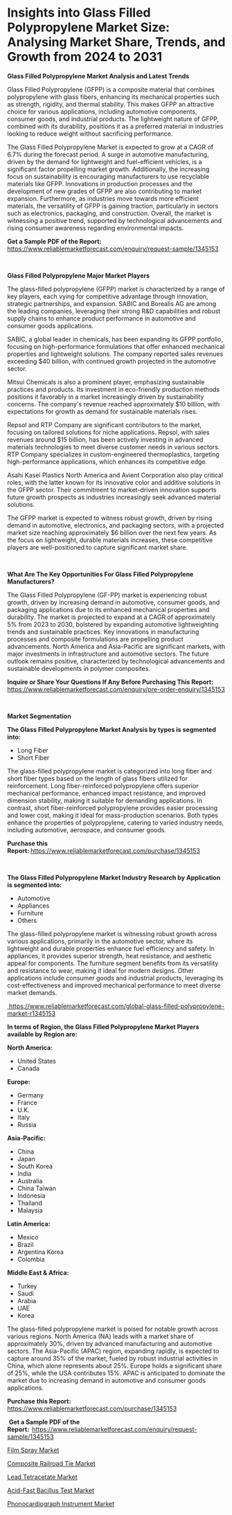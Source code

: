 <p><h1>Insights into Glass Filled Polypropylene Market Size: Analysing Market Share, Trends, and Growth from 2024 to 2031</h1></p><p><strong>Glass Filled Polypropylene Market Analysis and Latest Trends</strong></p>
<p><p>Glass Filled Polypropylene (GFPP) is a composite material that combines polypropylene with glass fibers, enhancing its mechanical properties such as strength, rigidity, and thermal stability. This makes GFPP an attractive choice for various applications, including automotive components, consumer goods, and industrial products. The lightweight nature of GFPP, combined with its durability, positions it as a preferred material in industries looking to reduce weight without sacrificing performance.</p><p>The Glass Filled Polypropylene Market is expected to grow at a CAGR of 6.7% during the forecast period. A surge in automotive manufacturing, driven by the demand for lightweight and fuel-efficient vehicles, is a significant factor propelling market growth. Additionally, the increasing focus on sustainability is encouraging manufacturers to use recyclable materials like GFPP. Innovations in production processes and the development of new grades of GFPP are also contributing to market expansion. Furthermore, as industries move towards more efficient materials, the versatility of GFPP is gaining traction, particularly in sectors such as electronics, packaging, and construction. Overall, the market is witnessing a positive trend, supported by technological advancements and rising consumer awareness regarding environmental impacts.</p></p>
<p><strong>Get a Sample PDF of the Report:&nbsp;</strong> <a href="https://www.reliablemarketforecast.com/enquiry/request-sample/1345153?utm_campaign=1134&utm_medium=2&utm_source=Github&utm_content=ia&utm_term=09112024&utm_id=glass-filled-polypropylene">https://www.reliablemarketforecast.com/enquiry/request-sample/1345153</a></p>
<p>&nbsp;</p>
<p><strong>Glass Filled Polypropylene Major Market Players</strong></p>
<p><p>The glass-filled polypropylene (GFPP) market is characterized by a range of key players, each vying for competitive advantage through innovation, strategic partnerships, and expansion. SABIC and Borealis AG are among the leading companies, leveraging their strong R&D capabilities and robust supply chains to enhance product performance in automotive and consumer goods applications.</p><p>SABIC, a global leader in chemicals, has been expanding its GFPP portfolio, focusing on high-performance formulations that offer enhanced mechanical properties and lightweight solutions. The company reported sales revenues exceeding $40 billion, with continued growth projected in the automotive sector.</p><p>Mitsui Chemicals is also a prominent player, emphasizing sustainable practices and products. Its investment in eco-friendly production methods positions it favorably in a market increasingly driven by sustainability concerns. The company's revenue reached approximately $10 billion, with expectations for growth as demand for sustainable materials rises.</p><p>Repsol and RTP Company are significant contributors to the market, focusing on tailored solutions for niche applications. Repsol, with sales revenues around $15 billion, has been actively investing in advanced materials technologies to meet diverse customer needs in various sectors. RTP Company specializes in custom-engineered thermoplastics, targeting high-performance applications, which enhances its competitive edge.</p><p>Asahi Kasei Plastics North America and Avient Corporation also play critical roles, with the latter known for its innovative color and additive solutions in the GFPP sector. Their commitment to market-driven innovation supports future growth prospects as industries increasingly seek advanced material solutions.</p><p>The GFPP market is expected to witness robust growth, driven by rising demand in automotive, electronics, and packaging sectors, with a projected market size reaching approximately $6 billion over the next few years. As the focus on lightweight, durable materials increases, these competitive players are well-positioned to capture significant market share.</p></p>
<p>&nbsp;</p>
<p><strong>What Are The Key Opportunities For Glass Filled Polypropylene Manufacturers?</strong></p>
<p><p>The Glass Filled Polypropylene (GF-PP) market is experiencing robust growth, driven by increasing demand in automotive, consumer goods, and packaging applications due to its enhanced mechanical properties and durability. The market is projected to expand at a CAGR of approximately 5% from 2023 to 2030, bolstered by expanding automotive lightweighting trends and sustainable practices. Key innovations in manufacturing processes and composite formulations are propelling product advancements. North America and Asia-Pacific are significant markets, with major investments in infrastructure and automotive sectors. The future outlook remains positive, characterized by technological advancements and sustainable developments in polymer composites.</p></p>
<p><strong>Inquire or Share Your Questions If Any Before Purchasing This Report:</strong> <a href="https://www.reliablemarketforecast.com/enquiry/pre-order-enquiry/1345153?utm_campaign=1134&utm_medium=2&utm_source=Github&utm_content=ia&utm_term=09112024&utm_id=glass-filled-polypropylene">https://www.reliablemarketforecast.com/enquiry/pre-order-enquiry/1345153</a></p>
<p>&nbsp;</p>
<p><strong>Market Segmentation</strong></p>
<p><strong>The Glass Filled Polypropylene Market Analysis by types is segmented into:</strong></p>
<p><ul><li>Long Fiber</li><li>Short Fiber</li></ul></p>
<p><p>The glass-filled polypropylene market is categorized into long fiber and short fiber types based on the length of glass fibers utilized for reinforcement. Long fiber-reinforced polypropylene offers superior mechanical performance, enhanced impact resistance, and improved dimension stability, making it suitable for demanding applications. In contrast, short fiber-reinforced polypropylene provides easier processing and lower cost, making it ideal for mass-production scenarios. Both types enhance the properties of polypropylene, catering to varied industry needs, including automotive, aerospace, and consumer goods.</p></p>
<p><strong>Purchase this Report:&nbsp;</strong><a href="https://www.reliablemarketforecast.com/purchase/1345153?utm_campaign=1134&utm_medium=2&utm_source=Github&utm_content=ia&utm_term=09112024&utm_id=glass-filled-polypropylene">https://www.reliablemarketforecast.com/purchase/1345153</a></p>
<p>&nbsp;</p>
<p><strong>The Glass Filled Polypropylene Market Industry Research by Application is segmented into:</strong></p>
<p><ul><li>Automotive</li><li>Appliances</li><li>Furniture</li><li>Others</li></ul></p>
<p><p>The glass-filled polypropylene market is witnessing robust growth across various applications, primarily in the automotive sector, where its lightweight and durable properties enhance fuel efficiency and safety. In appliances, it provides superior strength, heat resistance, and aesthetic appeal for components. The furniture segment benefits from its versatility and resistance to wear, making it ideal for modern designs. Other applications include consumer goods and industrial products, leveraging its cost-effectiveness and improved mechanical performance to meet diverse market demands.</p></p>
<p><a href="https://www.reliablemarketforecast.com/global-glass-filled-polypropylene-market-r1345153?utm_campaign=1134&utm_medium=2&utm_source=Github&utm_content=ia&utm_term=09112024&utm_id=glass-filled-polypropylene">&nbsp;https://www.reliablemarketforecast.com/global-glass-filled-polypropylene-market-r1345153</a></p>
<p><strong>In terms of Region, the Glass Filled Polypropylene Market Players available by Region are:</strong></p>
<p>
    <p> <strong> North America: </strong>
        <ul>
            <li>United States</li>
            <li>Canada</li>
        </ul>
        </p> 
    <p> <strong> Europe: </strong>
        <ul>
            <li>Germany</li>
            <li>France</li>
            <li>U.K.</li>
            <li>Italy</li>
            <li>Russia</li>
        </ul>
        </p> 
    <p> <strong> Asia-Pacific: </strong>
        <ul>
            <li>China</li>
            <li>Japan</li>
            <li>South Korea</li>
            <li>India</li>
            <li>Australia</li>
            <li>China Taiwan</li>
            <li>Indonesia</li>
            <li>Thailand</li>
            <li>Malaysia</li>
        </ul>
        </p> 
    <p> <strong> Latin America: </strong>
        <ul>
            <li>Mexico</li>
            <li>Brazil</li>
            <li>Argentina Korea</li>
            <li>Colombia</li>
        </ul>
        </p> 
    <p> <strong> Middle East & Africa: </strong>
        <ul>
            <li>Turkey</li>
            <li>Saudi</li>
            <li>Arabia</li>
            <li>UAE</li>
            <li>Korea</li>
        </ul>
    </p>
    </p>
<p><p>The glass-filled polypropylene market is poised for notable growth across various regions. North America (NA) leads with a market share of approximately 30%, driven by advanced manufacturing and automotive sectors. The Asia-Pacific (APAC) region, expanding rapidly, is expected to capture around 35% of the market, fueled by robust industrial activities in China, which alone represents about 25%. Europe holds a significant share of 25%, while the USA contributes 15%. APAC is anticipated to dominate the market due to increasing demand in automotive and consumer goods applications.</p></p>
<p><strong>Purchase this Report: </strong><a href="https://www.reliablemarketforecast.com/purchase/1345153?utm_campaign=1134&utm_medium=2&utm_source=Github&utm_content=ia&utm_term=09112024&utm_id=glass-filled-polypropylene">https://www.reliablemarketforecast.com/purchase/1345153</a></p>
<p>&nbsp;<strong>Get a Sample PDF of the Report:&nbsp;&nbsp;</strong><a href="https://www.reliablemarketforecast.com/enquiry/request-sample/1345153?utm_campaign=1134&utm_medium=2&utm_source=Github&utm_content=ia&utm_term=09112024&utm_id=glass-filled-polypropylene">https://www.reliablemarketforecast.com/enquiry/request-sample/1345153</a></p>
<p><strong></strong></p>
<p><p><a href="https://github.com/karolinec5dqui/Market-Research-Report-List-1/blob/main/film-spray-market.md?utm_campaign=1134&utm_medium=2&utm_source=Github&utm_content=ia&utm_term=09112024&utm_id=glass-filled-polypropylene">Film Spray Market</a></p><p><a href="https://github.com/mosmentrcqn/Market-Research-Report-List-1/blob/main/composite-railroad-tie-market.md?utm_campaign=1134&utm_medium=2&utm_source=Github&utm_content=ia&utm_term=09112024&utm_id=glass-filled-polypropylene">Composite Railroad Tie Market</a></p><p><a href="https://github.com/malika4dt4reta/Market-Research-Report-List-1/blob/main/lead-tetracetate-market.md?utm_campaign=1134&utm_medium=2&utm_source=Github&utm_content=ia&utm_term=09112024&utm_id=glass-filled-polypropylene">Lead Tetracetate Market</a></p><p><a href="https://issuu.com/reportprime-2/docs/acid-fast-bacillus-test-market-size_47c4090ef57f7d?utm_campaign=1134&utm_medium=2&utm_source=Github&utm_content=ia&utm_term=09112024&utm_id=glass-filled-polypropylene">Acid-Fast Bacillus Test Market</a></p><p><a href="https://issuu.com/reportprime-2/docs/phonocardiograph-instrument-market-_9d5abf1a6cc25c?utm_campaign=1134&utm_medium=2&utm_source=Github&utm_content=ia&utm_term=09112024&utm_id=glass-filled-polypropylene">Phonocardiograph Instrument Market</a></p></p>